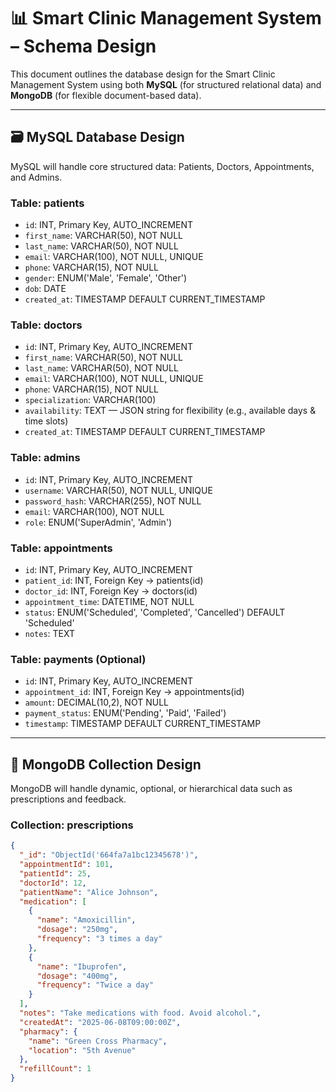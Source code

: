 # 📊 Smart Clinic Management System – Schema Design

This document outlines the database design for the Smart Clinic Management System using both **MySQL** (for structured relational data) and **MongoDB** (for flexible document-based data).

---

## 🗃️ MySQL Database Design

MySQL will handle core structured data: Patients, Doctors, Appointments, and Admins.

### Table: patients
- `id`: INT, Primary Key, AUTO_INCREMENT
- `first_name`: VARCHAR(50), NOT NULL
- `last_name`: VARCHAR(50), NOT NULL
- `email`: VARCHAR(100), NOT NULL, UNIQUE
- `phone`: VARCHAR(15), NOT NULL
- `gender`: ENUM('Male', 'Female', 'Other')
- `dob`: DATE
- `created_at`: TIMESTAMP DEFAULT CURRENT_TIMESTAMP

### Table: doctors
- `id`: INT, Primary Key, AUTO_INCREMENT
- `first_name`: VARCHAR(50), NOT NULL
- `last_name`: VARCHAR(50), NOT NULL
- `email`: VARCHAR(100), NOT NULL, UNIQUE
- `phone`: VARCHAR(15), NOT NULL
- `specialization`: VARCHAR(100)
- `availability`: TEXT — JSON string for flexibility (e.g., available days & time slots)
- `created_at`: TIMESTAMP DEFAULT CURRENT_TIMESTAMP

### Table: admins
- `id`: INT, Primary Key, AUTO_INCREMENT
- `username`: VARCHAR(50), NOT NULL, UNIQUE
- `password_hash`: VARCHAR(255), NOT NULL
- `email`: VARCHAR(100), NOT NULL
- `role`: ENUM('SuperAdmin', 'Admin')

### Table: appointments
- `id`: INT, Primary Key, AUTO_INCREMENT
- `patient_id`: INT, Foreign Key → patients(id)
- `doctor_id`: INT, Foreign Key → doctors(id)
- `appointment_time`: DATETIME, NOT NULL
- `status`: ENUM('Scheduled', 'Completed', 'Cancelled') DEFAULT 'Scheduled'
- `notes`: TEXT

### Table: payments (Optional)
- `id`: INT, Primary Key, AUTO_INCREMENT
- `appointment_id`: INT, Foreign Key → appointments(id)
- `amount`: DECIMAL(10,2), NOT NULL
- `payment_status`: ENUM('Pending', 'Paid', 'Failed')
- `timestamp`: TIMESTAMP DEFAULT CURRENT_TIMESTAMP

---

## 🍃 MongoDB Collection Design

MongoDB will handle dynamic, optional, or hierarchical data such as prescriptions and feedback.

### Collection: prescriptions

```json
{
  "_id": "ObjectId('664fa7a1bc12345678')",
  "appointmentId": 101,
  "patientId": 25,
  "doctorId": 12,
  "patientName": "Alice Johnson",
  "medication": [
    {
      "name": "Amoxicillin",
      "dosage": "250mg",
      "frequency": "3 times a day"
    },
    {
      "name": "Ibuprofen",
      "dosage": "400mg",
      "frequency": "Twice a day"
    }
  ],
  "notes": "Take medications with food. Avoid alcohol.",
  "createdAt": "2025-06-08T09:00:00Z",
  "pharmacy": {
    "name": "Green Cross Pharmacy",
    "location": "5th Avenue"
  },
  "refillCount": 1
}
